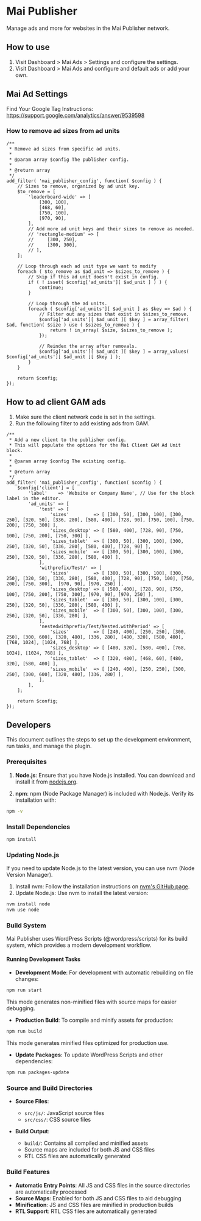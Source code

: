 # Mai Publisher
Manage ads and more for websites in the Mai Publisher network.

## How to use
1. Visit Dashboard > Mai Ads > Settings and configure the settings.
1. Visit Dashboard > Mai Ads and configure and default ads or add your own.

## Mai Ad Settings

Find Your Google Tag
Instructions: https://support.google.com/analytics/answer/9539598



### How to remove ad sizes from ad units
```
/**
 * Remove ad sizes from specific ad units.
 *
 * @param array $config The publisher config.
 *
 * @return array
 */
add_filter( 'mai_publisher_config', function( $config ) {
	// Sizes to remove, organized by ad unit key.
	$to_remove = [
		'leaderboard-wide' => [
			[300, 100],
			[468, 60],
			[750, 100],
			[970, 90],
		],
		// Add more ad unit keys and their sizes to remove as needed.
		// 'rectangle-medium' => [
		//     [300, 250],
		//     [300, 300],
		// ],
	];

	// Loop through each ad unit type we want to modify
	foreach ( $to_remove as $ad_unit => $sizes_to_remove ) {
		// Skip if this ad unit doesn't exist in config.
		if ( ! isset( $config['ad_units'][ $ad_unit ] ) ) {
			continue;
		}

		// Loop through the ad units.
		foreach ( $config['ad_units'][ $ad_unit ] as $key => $ad ) {
			// Filter out any sizes that exist in $sizes_to_remove.
			$config['ad_units'][ $ad_unit ][ $key ] = array_filter( $ad, function( $size ) use ( $sizes_to_remove ) {
				return ! in_array( $size, $sizes_to_remove );
			});

			// Reindex the array after removals.
			$config['ad_units'][ $ad_unit ][ $key ] = array_values( $config['ad_units'][ $ad_unit ][ $key ] );
		}
	}

	return $config;
});
```

## How to ad client GAM ads
1. Make sure the client network code is set in the settings.
1. Run the following filter to add existing ads from GAM.

```
/**
 * Add a new client to the publisher config.
 * This will populate the options for the Mai Client GAM Ad Unit block.
 *
 * @param array $config The existing config.
 *
 * @return array
 */
add_filter( 'mai_publisher_config', function( $config ) {
	$config['client'] = [
		'label'    => 'Website or Company Name', // Use for the block label in the editor.
		'ad_units' => [
			'test' => [
				'sizes'         => [ [300, 50], [300, 100], [300, 250], [320, 50], [336, 280], [580, 400], [728, 90], [750, 100], [750, 200], [750, 300] ],
				'sizes_desktop' => [ [580, 400], [728, 90], [750, 100], [750, 200], [750, 300] ],
				'sizes_tablet'  => [ [300, 50], [300, 100], [300, 250], [320, 50], [336, 280], [580, 400], [728, 90] ],
				'sizes_mobile'  => [ [300, 50], [300, 100], [300, 250], [320, 50], [336, 280], [580, 400] ],
			],
			'withprefix/Test/' => [
				'sizes'         => [ [300, 50], [300, 100], [300, 250], [320, 50], [336, 280], [580, 400], [728, 90], [750, 100], [750, 200], [750, 300],  [970, 90], [970, 250] ],
				'sizes_desktop' => [ [580, 400], [728, 90], [750, 100], [750, 200], [750, 300], [970, 90], [970, 250] ],
				'sizes_tablet'  => [ [300, 50], [300, 100], [300, 250], [320, 50], [336, 280], [580, 400] ],
				'sizes_mobile'  => [ [300, 50], [300, 100], [300, 250], [320, 50], [336, 280] ],
			],
			'nestedwithprefix/Test/Nested.withPeriod' => [
				'sizes'         => [ [240, 400], [250, 250], [300, 250], [300, 600], [320, 480], [336, 280], [480, 320], [580, 400], [768, 1024], [1024, 768] ],
				'sizes_desktop' => [ [480, 320], [580, 400], [768, 1024], [1024, 768] ],
				'sizes_tablet'  => [ [320, 480], [468, 60], [480, 320], [580, 400] ],
				'sizes_mobile'  => [ [240, 400], [250, 250], [300, 250], [300, 600], [320, 480], [336, 280] ],
			],
		],
	];

	return $config;
});
```

## Developers
This document outlines the steps to set up the development environment, run tasks, and manage the plugin.

### Prerequisites

1. **Node.js**: Ensure that you have Node.js installed. You can download and install it from [nodejs.org](https://nodejs.org/).

2. **npm**: npm (Node Package Manager) is included with Node.js. Verify its installation with:
```bash
npm -v
```

### Install Dependencies
```bash
npm install
```

### Updating Node.js
If you need to update Node.js to the latest version, you can use nvm (Node Version Manager).

1. Install nvm: Follow the installation instructions on [nvm's GitHub page](https://github.com/nvm-sh/nvm).
2. Update Node.js: Use nvm to install the latest version:
```bash
nvm install node
nvm use node
```

### Build System
Mai Publisher uses WordPress Scripts (@wordpress/scripts) for its build system, which provides a modern development workflow.

#### Running Development Tasks
- **Development Mode**: For development with automatic rebuilding on file changes:
```bash
npm run start
```
This mode generates non-minified files with source maps for easier debugging.

- **Production Build**: To compile and minify assets for production:
```bash
npm run build
```
This mode generates minified files optimized for production use.

- **Update Packages**: To update WordPress Scripts and other dependencies:
```bash
npm run packages-update
```

### Source and Build Directories
- **Source Files**:
  - `src/js/`: JavaScript source files
  - `src/css/`: CSS source files

- **Build Output**:
  - `build/`: Contains all compiled and minified assets
  - Source maps are included for both JS and CSS files
  - RTL CSS files are automatically generated

### Build Features
- **Automatic Entry Points**: All JS and CSS files in the source directories are automatically processed
- **Source Maps**: Enabled for both JS and CSS files to aid debugging
- **Minification**: JS and CSS files are minified in production builds
- **RTL Support**: RTL CSS files are automatically generated